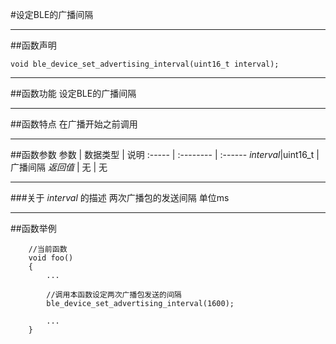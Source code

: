 
#设定BLE的广播间隔
***
##函数声明
```
void ble_device_set_advertising_interval(uint16_t interval);
```

***
##函数功能
设定BLE的广播间隔  

***
##函数特点
在广播开始之前调用

***
##函数参数
参数    | 数据类型   | 说明
:----- | :-------- | :------
*interval*|uint16_t |广播间隔
*返回值*  | 无    | 无

***
###关于 *interval* 的描述
两次广播包的发送间隔
单位ms


***
##函数举例

```	
	//当前函数
	void foo()
	{
		...
	
		//调用本函数设定两次广播包发送的间隔
		ble_device_set_advertising_interval(1600);
	
		...
	}
```
